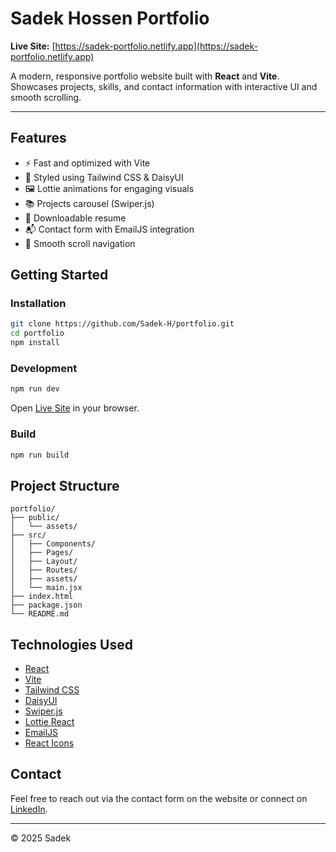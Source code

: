 # Sadek Hossen Portfolio

**Live Site:** [https://sadek-portfolio.netlify.app](https://sadek-portfolio.netlify.app)

A modern, responsive portfolio website built with **React** and **Vite**. Showcases projects, skills, and contact information with interactive UI and smooth scrolling.

---

## Features

- ⚡ Fast and optimized with Vite
- 🎨 Styled using Tailwind CSS & DaisyUI
- 🖼️ Lottie animations for engaging visuals
- 📚 Projects carousel (Swiper.js)
- 📄 Downloadable resume
- 📬 Contact form with EmailJS integration
- 🧭 Smooth scroll navigation

## Getting Started

### Installation

```sh
git clone https://github.com/Sadek-H/portfolio.git
cd portfolio
npm install
```

### Development

```sh
npm run dev
```

Open [Live Site](https://sadekhossen.netlify.app) in your browser.

### Build

```sh
npm run build
```


## Project Structure

```
portfolio/
├── public/
│   └── assets/
├── src/
│   ├── Components/
│   ├── Pages/
│   ├── Layout/
│   ├── Routes/
│   ├── assets/
│   └── main.jsx
├── index.html
├── package.json
└── README.md
```

## Technologies Used

- [React](https://react.dev/)
- [Vite](https://vitejs.dev/)
- [Tailwind CSS](https://tailwindcss.com/)
- [DaisyUI](https://daisyui.com/)
- [Swiper.js](https://swiperjs.com/)
- [Lottie React](https://lottiefiles.com/)
- [EmailJS](https://www.emailjs.com/)
- [React Icons](https://react-icons.github.io/react-icons/)

## Contact

Feel free to reach out via the contact form on the website or connect on [LinkedIn](https://www.linkedin.com/in/sadekhk).

---

&copy; 2025 Sadek
